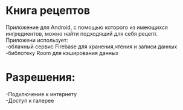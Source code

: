 # Книга рецептов
Приложение для Android, с помощью которого из имеющихся ингредиентов, можно найти подходящий для себя рецепт.  
Приложени использует:  
-облачный сервис Firebase для хранения,чтения и записи данных  
-библотеку Room для кэширования данных
# Разрешения:
-Подключение к интернету  
-Доступ к галерее

